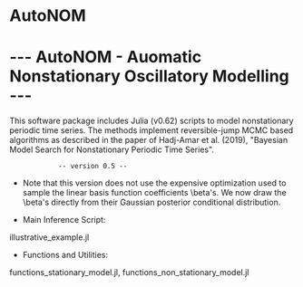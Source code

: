 # AutoNOM
# --- AutoNOM - Auomatic Nonstationary Oscillatory Modelling ---

This software package includes Julia (v0.62) scripts to model nonstationary
periodic time series. The methods implement reversible-jump MCMC based
algorithms as described in the paper of Hadj-Amar et al. (2019), 
"Bayesian Model Search for Nonstationary Periodic Time Series".

                -- version 0.5 --



 - Note that this version
   does not use the expensive optimization used to
   sample the linear basis function coefficients \beta's. 
   We now draw the \beta's directly from their Gaussian posterior conditional 
   distribution.


* Main Inference Script:

 illustrative_example.jl


* Functions and Utilities: 

 functions_stationary_model.jl, functions_non_stationary_model.jl
 

